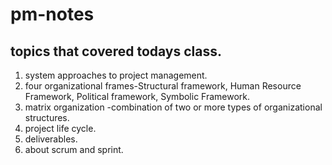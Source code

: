 # pm-notes

## topics that covered todays class.<br/>
1. system approaches to project management.<br/>
2. four organizational frames-Structural framework, Human Resource Framework, Political framework, Symbolic Framework.<br/>
3. matrix organization -combination of two or more types of organizational structures.<br/>
4. project life cycle.<br/>
5. deliverables.<br/>
6. about scrum and sprint.<br/>
